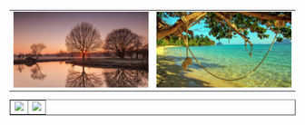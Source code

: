 <table border="0">
  <tr>
    <td width="50%">
      <img src="/WallpaperStudio10-115282.jpg" width="100%">
    </td>
    <td width="50%">
      <img src="/WallpaperStudio10-23714.jpg" width="100%">
    </td>
  </tr>
</table>
<table border="1">
  <tr>
    <td width="50%">
      <img src="/WallpaperStudio10-91323.jpg" width="100%">
    </td>
    <td width="50%">
      <img src="/WallpaperStudio10-115314.jpg" width="100%">
    </td>
  </tr>
</table>
